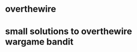 # overthewire

small solutions to overthewire wargame bandit
=============================================
